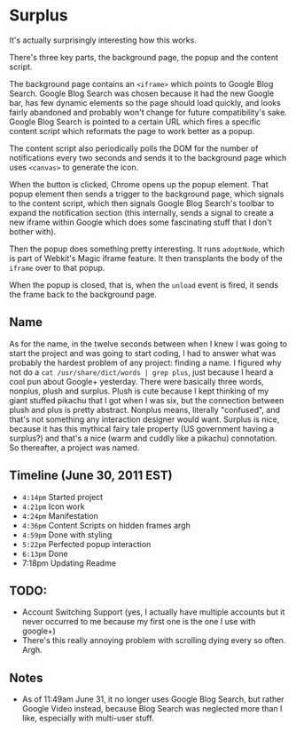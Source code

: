 # Surplus

It's actually surprisingly interesting how this works.

There's three key parts, the background page, the popup and the content script.

The background page contains an `<iframe>` which points to Google Blog Search. Google Blog Search was chosen because it had the new Google bar, has few dynamic elements so the page should load quickly, and looks fairly abandoned and probably won't change for future compatibility's sake. Google Blog Search is pointed to a certain URL which fires a specific content script which reformats the page to work better as a popup. 

The content script also periodically polls the DOM for the number of notifications every two seconds and sends it to the background page which uses `<canvas>` to generate the icon.

When the button is clicked, Chrome opens up the popup element. That popup element then sends a trigger to the background page, which signals to the content script, which then signals Google Blog Search's toolbar to expand the notification section (this internally, sends a signal to create a new iframe within Google which does some fascinating stuff that I don't bother with). 

Then the popup does something pretty interesting. It runs `adoptNode`, which is part of Webkit's Magic iframe feature. It then transplants the body of the `iframe` over to that popup.

When the popup is closed, that is, when the `unload` event is fired, it sends the frame back to the background page.

## Name

As for the name, in the twelve seconds between when I knew I was going to start the project and was going to start coding, I had to answer what was probably the hardest problem of any project: finding a name. I figured why not do a `cat /usr/share/dict/words | grep plus`, just because I heard a cool pun about Google+ yesterday. There were basically three words, nonplus, plush and surplus. Plush is cute because I kept thinking of my giant stuffed pikachu that I got when I was six, but the connection between plush and plus is pretty abstract. Nonplus means, literally "confused", and that's not something any interaction designer would want. Surplus is nice, because it has this mythical fairy tale property (US government having a surplus?) and that's a nice (warm and cuddly like a pikachu) connotation. So thereafter, a project was named.

## Timeline (June 30, 2011 EST)

* `4:14pm` Started project 
* `4:21pm` Icon work
* `4:24pm` Manifestation
* `4:36pm` Content Scripts on hidden frames argh
* `4:59pm` Done with styling
* `5:22pm` Perfected popup interaction
* `6:13pm` Done
* 7:18pm Updating Readme

## TODO:

* Account Switching Support (yes, I actually have multiple accounts but it never occurred to me because my first one is the one I use with google+)
* There's this really annoying problem with scrolling dying every so often. Argh.


## Notes
* As of 11:49am June 31, it no longer uses Google Blog Search, but rather Google Video instead, because Blog Search was neglected more than I like, especially with multi-user stuff.
